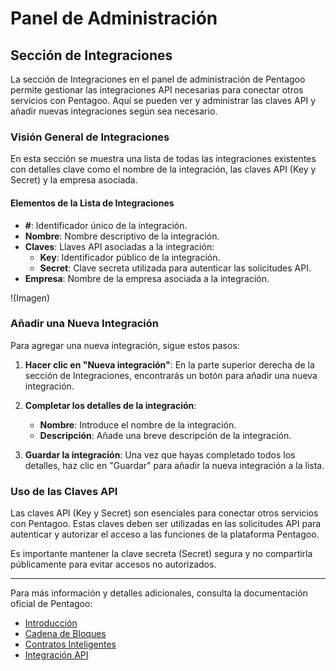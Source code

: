 # Panel de Administración

## Sección de Integraciones

La sección de Integraciones en el panel de administración de Pentagoo permite gestionar las integraciones API necesarias para conectar otros servicios con Pentagoo. Aquí se pueden ver y administrar las claves API y añadir nuevas integraciones según sea necesario.

### Visión General de Integraciones

En esta sección se muestra una lista de todas las integraciones existentes con detalles clave como el nombre de la integración, las claves API (Key y Secret) y la empresa asociada.

#### Elementos de la Lista de Integraciones

- **#**: Identificador único de la integración.
- **Nombre**: Nombre descriptivo de la integración.
- **Claves**: Llaves API asociadas a la integración:
  - **Key**: Identificador público de la integración.
  - **Secret**: Clave secreta utilizada para autenticar las solicitudes API.
- **Empresa**: Nombre de la empresa asociada a la integración.

!(Imagen)

### Añadir una Nueva Integración

Para agregar una nueva integración, sigue estos pasos:

1. **Hacer clic en "Nueva integración"**: En la parte superior derecha de la sección de Integraciones, encontrarás un botón para añadir una nueva integración.

2. **Completar los detalles de la integración**:
   - **Nombre**: Introduce el nombre de la integración.
   - **Descripción**: Añade una breve descripción de la integración.

3. **Guardar la integración**: Una vez que hayas completado todos los detalles, haz clic en "Guardar" para añadir la nueva integración a la lista.

### Uso de las Claves API

Las claves API (Key y Secret) son esenciales para conectar otros servicios con Pentagoo. Estas claves deben ser utilizadas en las solicitudes API para autenticar y autorizar el acceso a las funciones de la plataforma Pentagoo.

Es importante mantener la clave secreta (Secret) segura y no compartirla públicamente para evitar accesos no autorizados.

---

Para más información y detalles adicionales, consulta la documentación oficial de Pentagoo:
- [Introducción](https://docs.pentagoo.com/docs/introduccion)
- [Cadena de Bloques](https://docs.pentagoo.com/docs/cadena-de-bloques)
- [Contratos Inteligentes](https://docs.pentagoo.com/docs/smart-contracts)
- [Integración API](https://docs.pentagoo.com/docs/integracion/api)
